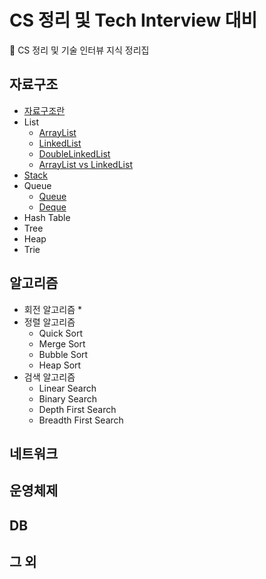 # CS 정리 및 Tech Interview 대비

:baby_chick: CS 정리 및 기술 인터뷰 지식 정리집



## 자료구조

* [자료구조란](https://github.com/binghe819/tech-interview/blob/master/%EC%9E%90%EB%A3%8C%EA%B5%AC%EC%A1%B0/%EC%9E%90%EB%A3%8C%EA%B5%AC%EC%A1%B0%EB%9E%80.md)
* List
  * [ArrayList](https://github.com/binghe819/tech-interview/blob/master/%EC%9E%90%EB%A3%8C%EA%B5%AC%EC%A1%B0/List/ArrayList.md)
  * [LinkedList](https://github.com/binghe819/tech-interview/blob/master/%EC%9E%90%EB%A3%8C%EA%B5%AC%EC%A1%B0/List/LinkedList.md)
  * [DoubleLinkedList](https://github.com/binghe819/tech-interview/blob/master/%EC%9E%90%EB%A3%8C%EA%B5%AC%EC%A1%B0/List/DoubleLinkedList.md)
  * [ArrayList vs LinkedList](https://github.com/binghe819/tech-interview/blob/master/%EC%9E%90%EB%A3%8C%EA%B5%AC%EC%A1%B0/List/ArrayList%20vs%20LinkedList.md)
* [Stack](https://github.com/binghe819/tech-interview/blob/master/%EC%9E%90%EB%A3%8C%EA%B5%AC%EC%A1%B0/Stack/Stack.md)
* Queue
  * [Queue](https://github.com/binghe819/tech-interview/blob/master/%EC%9E%90%EB%A3%8C%EA%B5%AC%EC%A1%B0/Queue/Queue.md)
  * [Deque](https://github.com/binghe819/tech-interview/blob/master/%EC%9E%90%EB%A3%8C%EA%B5%AC%EC%A1%B0/Queue/Deque.md)
* Hash Table
* Tree
* Heap
* Trie



## 알고리즘

* 회전 알고리즘
  * 
* 정렬 알고리즘
  * Quick Sort
  * Merge Sort
  * Bubble Sort
  * Heap Sort
* 검색 알고리즘
  * Linear Search
  * Binary Search
  * Depth First Search
  * Breadth First Search



## 네트워크













## 운영체제









## DB





## 그 외










